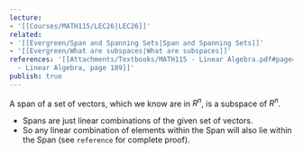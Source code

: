 ```yaml
---
lecture:
- '[[Courses/MATH115/LEC26|LEC26]]'
related:
- '[[Evergreen/Span and Spanning Sets|Span and Spanning Sets]]'
- '[[Evergreen/What are subspaces|What are subspaces]]'
references: '[[Attachments/Textbooks/MATH115 - Linear Algebra.pdf#page=189&selection=234,0,234,12|MATH115
  - Linear Algebra, page 189]]'
publish: true
---
```


A span of a set of vectors, which we know are in $R^n$, is a subspace of $R^n$.

- Spans are just linear combinations of the given set of vectors.
- So any linear combination of elements within the Span will also lie within the Span (see `reference` for complete proof).
